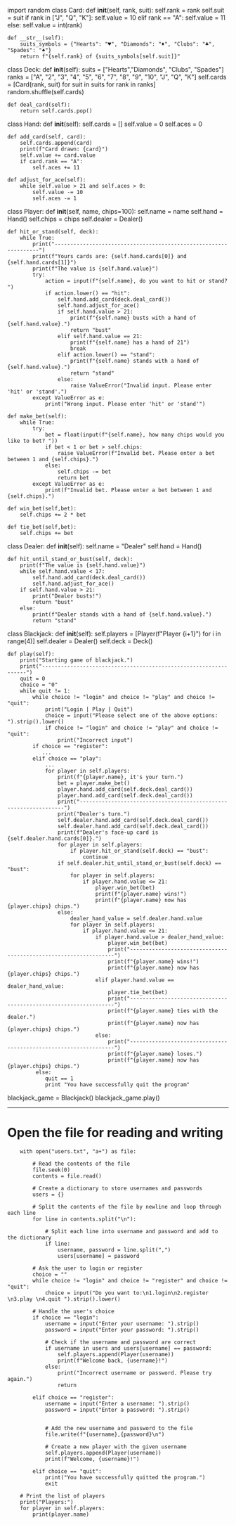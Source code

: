 import random
class Card:
    def __init__(self, rank, suit):
        self.rank = rank
        self.suit = suit
        if rank in ["J", "Q", "K"]:
            self.value = 10
        elif rank == "A":
            self.value = 11
        else:
            self.value = int(rank)

    def __str__(self):
        suits_symbols = {"Hearts": "♥", "Diamonds": "♦", "Clubs": "♣", "Spades": "♠"}
        return f"{self.rank} of {suits_symbols[self.suit]}"

class Deck:
    def __init__(self):
        suits = ["Hearts","Diamonds", "Clubs", "Spades"]
        ranks = ["A", "2", "3", "4", "5", "6", "7", "8", "9", "10", "J", "Q", "K"]
        self.cards = [Card(rank, suit) for suit in suits for rank in ranks]
        random.shuffle(self.cards)

    def deal_card(self):
        return self.cards.pop()

class Hand:
    def __init__(self):
        self.cards = []
        self.value = 0
        self.aces = 0

    def add_card(self, card):
        self.cards.append(card)
        print(f"Card drawn: {card}")
        self.value += card.value
        if card.rank == "A":
            self.aces += 11

    def adjust_for_ace(self):
        while self.value > 21 and self.aces > 0:
            self.value -= 10
            self.aces -= 1

class Player:
    def __init__(self, name, chips=100):
        self.name = name
        self.hand = Hand()
        self.chips = chips
        self.dealer = Dealer()

    def hit_or_stand(self, deck):
        while True:
            print("-----------------------------------------------------------------")
            print(f"Yours cards are: {self.hand.cards[0]} and {self.hand.cards[1]}")
            print(f"The value is {self.hand.value}")
            try:
                action = input(f"{self.name}, do you want to hit or stand? ")
                if action.lower() == "hit":
                    self.hand.add_card(deck.deal_card())
                    self.hand.adjust_for_ace()
                    if self.hand.value > 21:
                        print(f"{self.name} busts with a hand of {self.hand.value}.")
                        return "bust"
                    elif self.hand.value == 21:
                        print(f"{self.name} has a hand of 21")
                        break
                    elif action.lower() == "stand":
                        print(f"{self.name} stands with a hand of {self.hand.value}.")
                        return "stand"
                    else:
                        raise ValueError("Invalid input. Please enter 'hit' or 'stand'.")
            except ValueError as e:
                print("Wrong input. Please enter 'hit' or 'stand'")

    def make_bet(self):
        while True:
            try:
                bet = float(input(f"{self.name}, how many chips would you like to bet? "))
                if bet < 1 or bet > self.chips:
                    raise ValueError(f"Invalid bet. Please enter a bet between 1 and {self.chips}.")
                else:
                    self.chips -= bet
                    return bet
            except ValueError as e:
                print(f"Invalid bet. Please enter a bet between 1 and {self.chips}.")

    def win_bet(self,bet):
        self.chips += 2 * bet

    def tie_bet(self,bet):
        self.chips += bet
        
class Dealer:
    def __init__(self):
        self.name = "Dealer"
        self.hand = Hand()

    def hit_until_stand_or_bust(self, deck):
        print(f"The value is {self.hand.value}")
        while self.hand.value < 17:
            self.hand.add_card(deck.deal_card())
            self.hand.adjust_for_ace()
        if self.hand.value > 21:
            print("Dealer busts!")
            return "bust"
        else:
            print(f"Dealer stands with a hand of {self.hand.value}.")
            return "stand"
class Blackjack:
    def __init__(self):
        self.players = [Player(f"Player {i+1}") for i in range(4)]
        self.dealer = Dealer()
        self.deck = Deck()

    def play(self):
        print("Starting game of blackjack.")
        print("-----------------------------------------------------------------")
        quit = 0
        choice = "0"
        while quit != 1:
            while choice != "login" and choice != "play" and choice != "quit":
                print("Login | Play | Quit")
                choice = input("Please select one of the above options: ").strip().lower()
                if choice != "login" and choice != "play" and choice != "quit":
                    print("Incorrect input")
            if choice == "register":
               ...
            elif choice == "play":
                ...
                for player in self.players:
                    print(f"{player.name}, it's your turn.")
                    bet = player.make_bet()
                    player.hand.add_card(self.deck.deal_card())
                    player.hand.add_card(self.deck.deal_card())
                    print("-----------------------------------------------------------------")
                    print("Dealer's turn.")
                    self.dealer.hand.add_card(self.deck.deal_card())
                    self.dealer.hand.add_card(self.deck.deal_card())
                    print(f"Dealer's face-up card is {self.dealer.hand.cards[0]}.")
                    for player in self.players:
                        if player.hit_or_stand(self.deck) == "bust":
                            continue
                    if self.dealer.hit_until_stand_or_bust(self.deck) == "bust":
                        for player in self.players:
                            if player.hand.value <= 21:
                                player.win_bet(bet)
                                print(f"{player.name} wins!")
                                print(f"{player.name} now has {player.chips} chips.")
                    else:
                        dealer_hand_value = self.dealer.hand.value
                        for player in self.players:
                            if player.hand.value <= 21:
                                if player.hand.value > dealer_hand_value:
                                    player.win_bet(bet)
                                    print("-----------------------------------------------------------------")
                                    print(f"{player.name} wins!")
                                    print(f"{player.name} now has {player.chips} chips.")
                                elif player.hand.value == dealer_hand_value:
                                    player.tie_bet(bet)
                                    print("-----------------------------------------------------------------")
                                    print(f"{player.name} ties with the dealer.")
                                    print(f"{player.name} now has {player.chips} chips.")
                                else:
                                    print("-----------------------------------------------------------------")
                                    print(f"{player.name} loses.")
                                    print(f"{player.name} now has {player.chips} chips.")
             else:
                quit == 1
                print "You have successfully quit the program"           
blackjack_game = Blackjack()
blackjack_game.play()


-----------------------------------------------------------------------------------------------------------------------------------------------------------------------


# Open the file for reading and writing
        with open("users.txt", "a+") as file:

            # Read the contents of the file
            file.seek(0)
            contents = file.read()

            # Create a dictionary to store usernames and passwords
            users = {}

            # Split the contents of the file by newline and loop through each line
            for line in contents.split("\n"):

                # Split each line into username and password and add to the dictionary
                if line:
                    username, password = line.split(",")
                    users[username] = password

            # Ask the user to login or register
            choice = ""
            while choice != "login" and choice != "register" and choice != "quit":
                choice = input("Do you want to:\n1.login\n2.register \n3.play \n4.quit ").strip().lower()

            # Handle the user's choice
            if choice == "login":
                username = input("Enter your username: ").strip()
                password = input("Enter your password: ").strip()

                # Check if the username and password are correct
                if username in users and users[username] == password:
                    self.players.append(Player(username))
                    print(f"Welcome back, {username}!")
                else:
                    print("Incorrect username or password. Please try again.")
                    return

            elif choice == "register":
                username = input("Enter a username: ").strip()
                password = input("Enter a password: ").strip()
   

                # Add the new username and password to the file
                file.write(f"{username},{password}\n")

                # Create a new player with the given username
                self.players.append(Player(username))
                print(f"Welcome, {username}!")

            elif choice == "quit":
                print("You have successfully quitted the program.")
                exit

        # Print the list of players
        print("Players:")
        for player in self.players:
            print(player.name)
